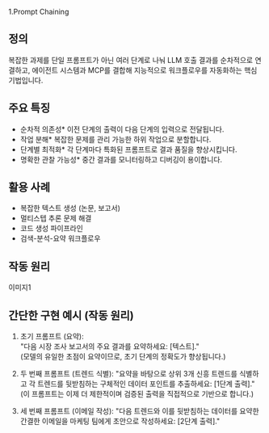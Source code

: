 1.Prompt Chaining 

## 정의

복잡한 과제를 단일 프롬프트가 아닌 여러 단계로 나눠 LLM 호출 결과를 순차적으로 연결하고, 에이전트 시스템과 MCP를 결합해 지능적으로 워크플로우를 자동화하는 핵심 기법입니다. 

## 주요 특징


* 순차적 의존성* 이전 단계의 출력이 다음 단계의 입력으로 전달됩니다. 
* 작업 분해* 복잡한 문제를 관리 가능한 하위 작업으로 분할합니다. 
* 단계별 최적화* 각 단계마다 특화된 프롬프트로 결과 품질을 향상시킵니다. 
* 명확한 관찰 가능성* 중간 결과를 모니터링하고 디버깅이 용이합니다. 

## 활용 사례

* 복잡한 텍스트 생성 (논문, 보고서) 
* 멀티스텝 추론 문제 해결 
* 코드 생성 파이프라인 
* 검색-분석-요약 워크플로우 

## 작동 원리

이미지1


## 간단한 구현 예시 (작동 원리)

1. 초기 프롬프트 (요약):  
   "다음 시장 조사 보고서의 주요 결과를 요약하세요: [텍스트]."  
   (모델의 유일한 초점이 요약이므로, 초기 단계의 정확도가 향상됩니다.)

2. 두 번째 프롬프트 (트렌드 식별):
   "요약을 바탕으로 상위 3개 신흥 트렌드를 식별하고 각 트렌드를 뒷받침하는 구체적인 데이터 포인트를 추출하세요: [1단계 출력]."  
   (이 프롬프트는 이제 더 제한적이며 검증된 출력을 직접적으로 기반으로 합니다.)

3. 세 번째 프롬프트 (이메일 작성):
   "다음 트렌드와 이를 뒷받침하는 데이터를 요약한 간결한 이메일을 마케팅 팀에게 초안으로 작성하세요: [2단계 출력]."


